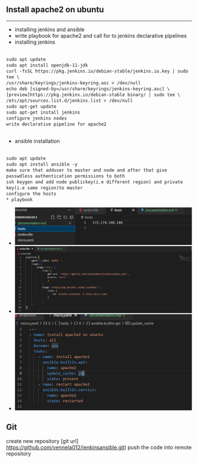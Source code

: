 ## Install apache2 on ubuntu
--------------------------

* installing jenkins and ansible
* write playbook for apache2 and    call for to jenkins declarative pipelines
* installing jenkins

```

sudo apt update
sudo apt install openjdk-11-jdk
curl -fsSL https://pkg.jenkins.io/debian-stable/jenkins.io.key | sudo tee \
/usr/share/keyrings/jenkins-keyring.asc > /dev/null
echo deb [signed-by=/usr/share/keyrings/jenkins-keyring.asc] \
[preview]https://pkg.jenkins.io/debian-stable binary/ | sudo tee \
/etc/apt/sources.list.d/jenkins.list > /dev/null
sudo apt-get update
sudo apt-get install jenkins
configure jenkins nodes
write declarative pipeline for apache2


```

* ansible installation
```

sudo apt update 
sudo apt install ansible -y
make sure that adduser to master and node and after that give passwdless authentication permissions to both
ssh keygen and add node publickey(i.e different region) and private key(i.e same region)to master
configure the hosts
* playbook

```
* ![preview](image/hostsfile.PNG)
* ![preview](image/image1.PNG)
* ![preview](image/image3.PNG)
## Git 
create new repository
[git url] https://github.com/vennela012/jenkinsansible.git)
push the code into remote repository 





